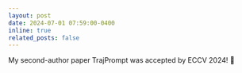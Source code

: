 ```yaml
---
layout: post
date: 2024-07-01 07:59:00-0400
inline: true
related_posts: false
---
```


My second-author paper TrajPrompt was accepted by ECCV 2024! :tada:
